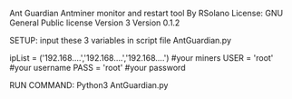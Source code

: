 Ant Guardian
Antminer monitor and restart tool
By RSolano
License: GNU General Public license Version 3
Version 0.1.2

SETUP: input these 3 variables in script file AntGuardian.py

ipList = ('192.168....','192.168....','192.168....') #your miners
USER = 'root' #your username
PASS = 'root' #your password

RUN COMMAND: 
Python3 AntGuardian.py
